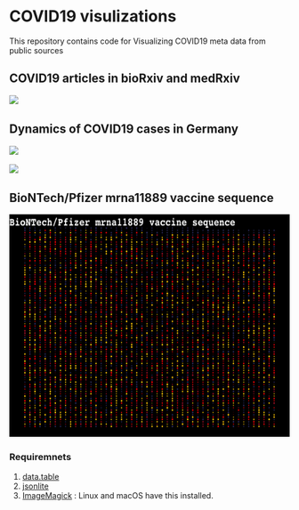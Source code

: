 # COVID19 visulizations

This repository contains code for Visualizing COVID19 meta data from public sources

## COVID19 articles in bioRxiv and medRxiv

<p align="left">
<img src="covid_rxiv.gif" height="400">
</p>

## Dynamics of COVID19 cases in Germany

<p align="left">
<img src="RKI_covid19.gif" height="400">
</p>

<p align="left">
<img src="https://preview.redd.it/nevd6ufxs4761.gif?format=mp4&s=367ffa4a41a55e210a4e912a12f533ee3a4769ea" height="400">
</p>



## BioNTech/Pfizer mrna11889 vaccine sequence
<p align="left">
<img src="mrna11889_vac_seq.png" height="400">
</p>

### Requiremnets

1. [data.table](https://github.com/Rdatatable/data.table)
2. [jsonlite](https://cran.r-project.org/web/packages/jsonlite/index.html)
3. [ImageMagick](https://imagemagick.org/index.php) : Linux and macOS have this installed.

